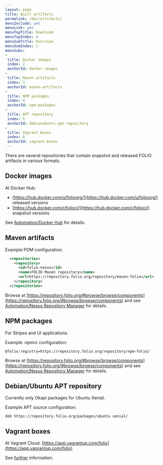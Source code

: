 ```yaml
---
layout: page
title: Built artifacts
permalink: /doc/artifacts/
menuInclude: yes
menuLink: yes
menuTopTitle: Download
menuTopIndex: 4
menuSubTitle: Overview
menuSubIndex: 1
menuSubs:
-
 title: Docker images
 index: 2
 anchorId: docker-images
-
 title: Maven artifacts
 index: 3
 anchorId: maven-artifacts
-
 title: NPM packages
 index: 4
 anchorId: npm-packages
-
 title: APT repository
 index: 5
 anchorId: debianubuntu-apt-repository
-
 title: Vagrant boxes
 index: 6
 anchorId: vagrant-boxes
---
```


There are several repositories that contain snapshot and released FOLIO artifacts in various formats.

## Docker images

At Docker Hub:

* [https://hub.docker.com/u/folioorg/](https://hub.docker.com/u/folioorg/) released versions
* [https://hub.docker.com/r/folioci/](https://hub.docker.com/r/folioci/) snapshot versions

See [Automation/Docker Hub](/doc/automation#docker-hub) for details.

## Maven artifacts

Example POM configuration:

```xml
  <repositories>
    <repository>
      <id>folio-nexus</id>
      <name>FOLIO Maven repository</name>
      <url>https://repository.folio.org/repository/maven-folio</url>
    </repository>
  </repositories>
```

Browse at
[https://repository.folio.org/#browse/browse/components](https://repository.folio.org/#browse/browse/components)
and see [Automation/Nexus Repository Manager](/doc/automation#nexus-repository-manager)
for details.

## NPM packages

For Stripes and UI applications.

Example .npmrc configuration:

```
@folio:registry=https://repository.folio.org/repository/npm-folio/
```

Browse at
[https://repository.folio.org/#browse/browse/components](https://repository.folio.org/#browse/browse/components)
and see [Automation/Nexus Repository Manager](/doc/automation#nexus-repository-manager)
for details.

## Debian/Ubuntu APT repository

Currently only Okapi packages for Ubuntu Xenial.

Example APT source configuration:

```
deb https://repository.folio.org/packages/ubuntu xenial/
```

## Vagrant boxes

At Vagrant Cloud: [https://app.vagrantup.com/folio](https://app.vagrantup.com/folio)

See [further](https://github.com/folio-org/folio-ansible/blob/master/doc/index.md) information.

